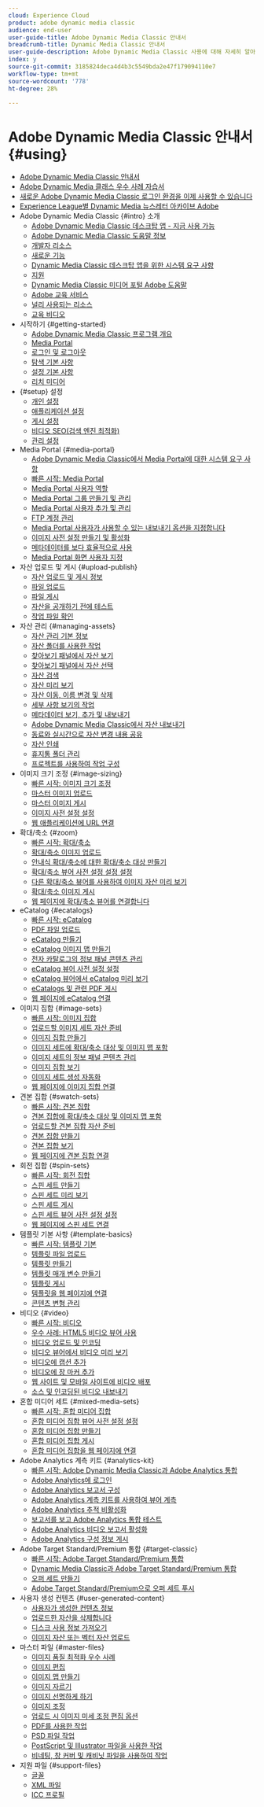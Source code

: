 ```yaml
---
cloud: Experience Cloud
product: adobe dynamic media classic
audience: end-user
user-guide-title: Adobe Dynamic Media Classic 안내서
breadcrumb-title: Dynamic Media Classic 안내서
user-guide-description: Adobe Dynamic Media Classic 사용에 대해 자세히 알아보기
index: y
source-git-commit: 3185824deca4d4b3c5549bda2e47f179094110e7
workflow-type: tm+mt
source-wordcount: '778'
ht-degree: 28%

---
```



# Adobe Dynamic Media Classic 안내서 {#using}

+ [Adobe Dynamic Media Classic 안내서](home.md)
+ [Adobe Dynamic Media 클래스 우수 사례 자습서](https://experienceleague.adobe.com/docs/experience-manager-learn/dynamic-media-classic-tutorial/overview.html)
+ [새로운 Adobe Dynamic Media Classic 로그인 환경을 이제 사용할 수 있습니다](new-ui-2020.md)
+ [Experience League별 Dynamic Media 뉴스레터 아카이브 Adobe](dynamic-media-newsletter.md)
+ Adobe Dynamic Media Classic {#intro} 소개
   + [Adobe Dynamic Media Classic 데스크탑 앱 - 지금 사용 가능](dynamic-media-classic-desktop-app.md)
   + [Adobe Dynamic Media Classic 도움말 정보](introduction.md)
   + [개발자 리소스](developer-resources.md)
   + [새로운 기능](whats-new.md)
   + [Dynamic Media Classic 데스크탑 앱을 위한 시스템 요구 사항](system-requirements.md)
   + [지원](support.md)
   + [Dynamic Media Classic 미디어 포털 Adobe 도움말](help-dmc-media-portal.md)
   + [Adobe 교육 서비스](training-services.md)
   + [널리 사용되는 리소스](popular-resources.md)
   + [교육 비디오](training-videos.md)
+ 시작하기 {#getting-started}
   + [Adobe Dynamic Media Classic 프로그램 개요](dmc-platform-overview.md)
   + [Media Portal](media-portal.md)
   + [로그인 및 로그아웃](signing-out.md)
   + [탐색 기본 사항](navigation-basics.md)
   + [설정 기본 사항](setup-basics.md)
   + [리치 미디어](rich-media.md)
+ {#setup} 설정
   + [개인 설정](personal-setup.md)
   + [애플리케이션 설정](application-setup.md)
   + [게시 설정](publish-setup.md)
   + [비디오 SEO(검색 엔진 최적화)](video-seo-search-engine-optimization.md)
   + [관리 설정](administration-setup.md)
+ Media Portal {#media-portal}
   + [Adobe Dynamic Media Classic에서 Media Portal에 대한 시스템 요구 사항](system-requirements-media-portal.md)
   + [빠른 시작: Media Portal](quick-start-media-portal-administration.md)
   + [Media Portal 사용자 역할](media-portal-user-roles.md)
   + [Media Portal 그룹 만들기 및 관리](creating-media-portal-groups.md)
   + [Media Portal 사용자 추가 및 관리](adding-media-portal-users.md)
   + [FTP 계정 관리](ftp-accounts.md)
   + [Media Portal 사용자가 사용할 수 있는 내보내기 옵션을 지정합니다](specifying-export-options-available-media.md)
   + [이미지 사전 설정 만들기 및 활성화](creating-enabling-image-presets.md)
   + [메타데이터를 보다 효율적으로 사용](making-efficient-metadata.md)
   + [Media Portal 화면 사용자 지정](customizing-media-portal-screen.md)
+ 자산 업로드 및 게시 {#upload-publish}
   + [자산 업로드 및 게시 정보](about-asset-upload-publish.md)
   + [파일 업로드](uploading-files.md)
   + [파일 게시](publishing-files.md)
   + [자산을 공개하기 전에 테스트](testing-assets-making-them-public.md)
   + [작업 파일 확인](checking-job-files.md)
+ 자산 관리 {#managing-assets}
   + [자산 관리 기본 정보](about-managing-assets.md)
   + [자산 폴더를 사용한 작업](asset-folders.md)
   + [찾아보기 패널에서 자산 보기](viewing-assets-browse-panel.md)
   + [찾아보기 패널에서 자산 선택](selecting-assets-browse-panel.md)
   + [자산 검색](searching-assets.md)
   + [자산 미리 보기](previewing-asset.md)
   + [자산 이동, 이름 변경 및 삭제](moving-renaming-deleting-assets.md)
   + [세부 사항 보기의 작업](detail-view.md)
   + [메타데이터 보기, 추가 및 내보내기](viewing-adding-exporting-metadata.md)
   + [Adobe Dynamic Media Classic에서 자산 내보내기](exporting-assets-from-dmc.md)
   + [동료와 실시간으로 자산 변경 내용 공유](sharing-asset-changes-peers-real.md)
   + [자산 인쇄](printing-assets.md)
   + [휴지통 폴더 관리](trash-folder.md)
   + [프로젝트를 사용하여 작업 구성](organizing-projects.md)
+ 이미지 크기 조정 {#image-sizing}
   + [빠른 시작: 이미지 크기 조정](quick-start-image-sizing.md)
   + [마스터 이미지 업로드](uploading-master-images.md)
   + [마스터 이미지 게시](publishing-master-images.md)
   + [이미지 사전 설정 설정](setting-image-presets.md)
   + [웹 애플리케이션에 URL 연결](linking-urls-web-application.md)
+ 확대/축소 {#zoom}
   + [빠른 시작: 확대/축소](quick-start-zoom.md)
   + [확대/축소 이미지 업로드](uploading-zoom-images.md)
   + [안내식 확대/축소에 대한 확대/축소 대상 만들기](creating-zoom-targets-guided-zoom.md)
   + [확대/축소 뷰어 사전 설정 설정 설정](setting-zoom-viewer-presets.md)
   + [다른 확대/축소 뷰어를 사용하여 이미지 자산 미리 보기](previewing-image-assets-different-zoom.md)
   + [확대/축소 이미지 게시](publishing-zoom-images.md)
   + [웹 페이지에 확대/축소 뷰어를 연결합니다](linking-zoom-viewers-web-pages.md)
+ eCatalog {#ecatalogs}
   + [빠른 시작: eCatalog](quick-start-ecatalog.md)
   + [PDF 파일 업로드](uploading-pdf-files.md)
   + [eCatalog 만들기](creating-ecatalog.md)
   + [eCatalog 이미지 맵 만들기](creating-ecatalog-image-maps.md)
   + [전자 카탈로그의 정보 패널 콘텐츠 관리](info-panel-content-ecatalog.md)
   + [eCatalog 뷰어 사전 설정 설정](setting-ecatalog-viewer-presets.md)
   + [eCatalog 뷰어에서 eCatalog 미리 보기](previewing-ecatalogs-ecatalog-viewer.md)
   + [eCatalogs 및 관련 PDF 게시](publishing-ecatalogs-associated-pdfs.md)
   + [웹 페이지에 eCatalog 연결](linking-ecatalog-web-page.md)
+ 이미지 집합 {#image-sets}
   + [빠른 시작: 이미지 집합](quick-start-image-sets.md)
   + [업로드할 이미지 세트 자산 준비](preparing-image-set-assets-upload.md)
   + [이미지 집합 만들기](creating-image-set.md)
   + [이미지 세트에 확대/축소 대상 및 이미지 맵 포함](including-zoom-targets-image-maps-image-sets.md)
   + [이미지 세트의 정보 패널 콘텐츠 관리](info-panel-content-image-sets.md)
   + [이미지 집합 보기](viewing-image-sets.md)
   + [이미지 세트 생성 자동화](automated-image-set-generation.md)
   + [웹 페이지에 이미지 집합 연결](linking-image-set-web-page.md)
+ 견본 집합 {#swatch-sets}
   + [빠른 시작: 견본 집합](quick-start-swatch-sets.md)
   + [견본 집합에 확대/축소 대상 및 이미지 맵 포함](including-zoom-targets-image-maps-swatch-sets.md)
   + [업로드할 견본 집합 자산 준비](preparing-swatch-set-assets-upload.md)
   + [견본 집합 만들기](creating-swatch-set.md)
   + [견본 집합 보기](viewing-swatch-sets.md)
   + [웹 페이지에 견본 집합 연결](linking-swatch-set-web-page.md)
+ 회전 집합 {#spin-sets}
   + [빠른 시작: 회전 집합](quick-start-spin-sets.md)
   + [스핀 세트 만들기](creating-spin-set.md)
   + [스핀 세트 미리 보기](previewing-spin-set.md)
   + [스핀 세트 게시](publishing-spin-set.md)
   + [스핀 세트 뷰어 사전 설정 설정](setting-spin-set-viewer-presets.md)
   + [웹 페이지에 스핀 세트 연결](linking-spin-set-web-page.md)
+ 템플릿 기본 사항 {#template-basics}
   + [빠른 시작: 템플릿 기본](quick-start-template-basics.md)
   + [템플릿 파일 업로드](uploading-template-files.md)
   + [템플릿 만들기](creating-template.md)
   + [템플릿 매개 변수 만들기](creating-template-parameters.md)
   + [템플릿 게시](publishing-templates.md)
   + [템플릿을 웹 페이지에 연결](linking-template-web-page.md)
   + [콘텐츠 변형 관리](content-variations.md)
+ 비디오 {#video}
   + [빠른 시작: 비디오](quick-start-video.md)
   + [우수 사례: HTML5 비디오 뷰어 사용](best-practice-using-html5-video.md)
   + [비디오 업로드 및 인코딩](uploading-encoding-videos.md)
   + [비디오 뷰어에서 비디오 미리 보기](previewing-videos-video-viewer.md)
   + [비디오에 캡션 추가](adding-captions-video.md)
   + [비디오에 장 마커 추가](adding-chapter-markers-video.md)
   + [웹 사이트 및 모바일 사이트에 비디오 배포](deploying-video-websites-mobile-sites.md)
   + [소스 및 인코딩된 비디오 내보내기](exporting-source-encoded-videos.md)
+ 혼합 미디어 세트 {#mixed-media-sets}
   + [빠른 시작: 혼합 미디어 집합](quick-start-mixed-media-sets.md)
   + [혼합 미디어 집합 뷰어 사전 설정 설정](setting-mixed-media-set-viewer.md)
   + [혼합 미디어 집합 만들기](creating-mixed-media-set.md)
   + [혼합 미디어 집합 게시](publishing-mixed-media-set.md)
   + [혼합 미디어 집합을 웹 페이지에 연결](linking-mixed-media-set-web.md)
+ Adobe Analytics 계측 키트 {#analytics-kit}
   + [빠른 시작: Adobe Dynamic Media Classic과 Adobe Analytics 통합](quick-start-integrating-dmc-analytics.md)
   + [Adobe Analytics에 로그인](log-analytics.md)
   + [Adobe Analytics 보고서 구성](configuring-analytics-reports.md)
   + [Adobe Analytics 계측 키트를 사용하여 뷰어 계측](instrumenting-viewer-using-analytics-instrumentation.md)
   + [Adobe Analytics 추적 비활성화](disabling-analytics-tracking.md)
   + [ 보고서를 보고 Adobe Analytics 통합 테스트](testing-integration-viewing-analytics-report.md)
   + [Adobe Analytics 비디오 보고서 활성화](enabling-analytics-video-reports.md)
   + [Adobe Analytics 구성 정보 게시](publishing-analytics-configuration-information.md)
+ Adobe Target Standard/Premium 통합 {#target-classic}
   + [빠른 시작: Adobe Target Standard/Premium 통합](quick-start-target-integration.md)
   + [Dynamic Media Classic과 Adobe Target Standard/Premium 통합](integrating-dmc-with-target.md)
   + [오퍼 세트 만들기](creating-offer-set.md)
   + [Adobe Target Standard/Premium으로 오퍼 세트 푸시](pushing-offer-sets-target.md)
+ 사용자 생성 컨텐츠 {#user-generated-content}
   + [사용자가 생성한 컨텐츠 정보](about-ugc.md)
   + [업로드한 자산을 삭제합니다](deleting-uploaded-asset.md)
   + [디스크 사용 정보 가져오기](getting-disk-usage-information.md)
   + [이미지 자산 또는 벡터 자산 업로드](uploading-image-asset-or-vector.md)
+ 마스터 파일 {#master-files}
   + [이미지 품질 최적화 우수 사례](best-practices-optimizing-quality-images.md)
   + [이미지 편집](editing-images.md)
   + [이미지 맵 만들기](creating-image-maps.md)
   + [이미지 자르기](cropping-image.md)
   + [이미지 선명하게 하기](sharpening-image.md)
   + [이미지 조정](adjusting-image.md)
   + [업로드 시 이미지 미세 조정 편집 옵션](image-editing-options-upload.md)
   + [PDF를 사용한 작업](pdfs.md)
   + [PSD 파일 작업](psd-files.md)
   + [PostScript 및 Illustrator 파일을 사용한 작업](postscript-illustrator-files.md)
   + [비네팅, 창 커버 및 캐비닛 파일을 사용하여 작업](vignette-window-covering-cabinet-files.md)
+ 지원 파일 {#support-files}
   + [글꼴](fonts.md)
   + [XML 파일](xml-files.md)
   + [ICC 프로필](icc-profiles.md)
